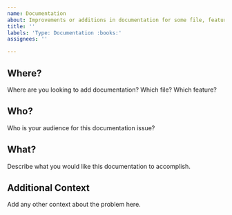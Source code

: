 ```yaml
---
name: Documentation
about: Improvements or additions in documentation for some file, feature, or codebase
title: ''
labels: 'Type: Documentation :books:'
assignees: ''

---
```


## Where?
Where are you looking to add documentation? Which file? Which feature?

## Who?
Who is your audience for this documentation issue?

## What?
Describe what you would like this documentation to accomplish.

## Additional Context
Add any other context about the problem here.
